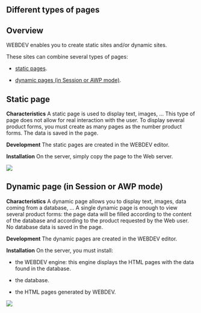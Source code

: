 


## Different types of pages
			



<a name="NOTE1"></a>
<a name="NOTE1_1"></a>


## Overview
<a name="overview_ELTTEXTE000113"></a>
WEBDEV enables you to create static sites and/or dynamic sites.

These sites can combine several types of pages:

- [static pages](#NOTE2_1).

- [dynamic pages (in Session or AWP mode)](#NOTE4_1).




<a name="NOTE2"></a>
<a name="NOTE2_1"></a>


## Static page
<a name="static_page_ELTTEXTE000137"></a>
**Characteristics**
A static page is used to display text, images, ... This type of page does not allow for real interaction with the user. 
To display several product forms, you must create as many pages as the number product forms. The data is saved in the page.

**Development**
The static pages are created in the WEBDEV editor.

**Installation**
On the server, simply copy the page to the Web server. 

![](https://doc.pcsoft.fr/en-US/images/image.awp?langid=3&name=P1-principe%20d'une%20page%20statique.gif)


<a name="NOTE4"></a>
<a name="NOTE4_1"></a>


## Dynamic page (in Session or AWP mode)
<a name="dynamic_page_session_awp_mode_ELTTEXTE000161"></a>
**Characteristics**
A dynamic page allows you to display text, images, data coming from a database, ...
A single dynamic page is enough to view several product forms: the page data will be filled according to the content of the database and according to the product requested by the Web user. No database data is saved in the page.

**Development**
The dynamic pages are created in the WEBDEV editor.

**Installation**
On the server, you must install:

- the WEBDEV engine: this engine displays the HTML pages with the data found in the database. 

- the database.

- the HTML pages generated by WEBDEV. 




![](https://doc.pcsoft.fr/en-US/images/image.awp?langid=3&name=P1-principe%20d'une%20page%20dynamique.gif)



